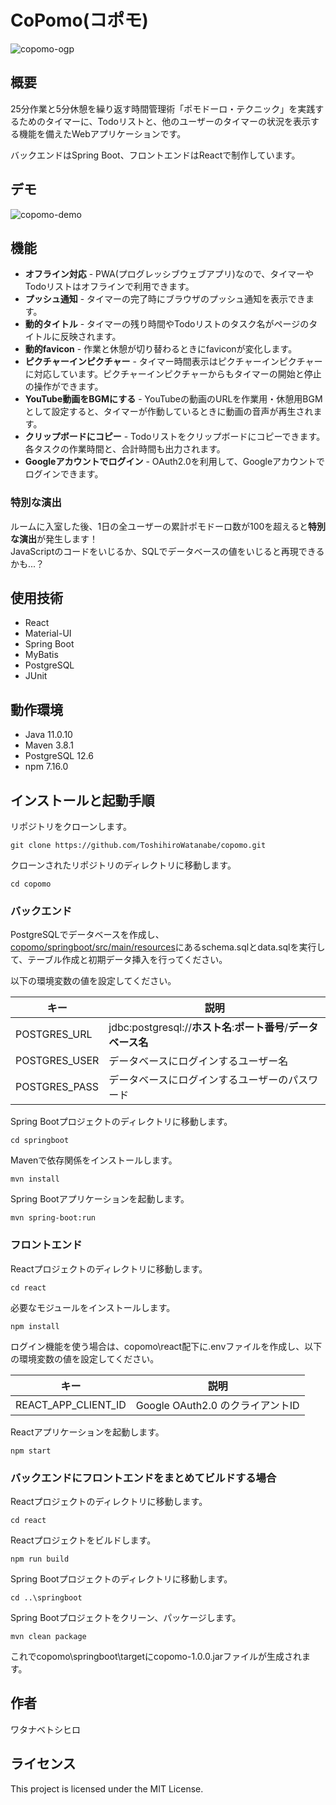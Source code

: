 # CoPomo(コポモ)

![copomo-ogp](https://user-images.githubusercontent.com/79039863/120760903-9a7e7880-c54f-11eb-8741-f564a973963a.png)

## 概要

25分作業と5分休憩を繰り返す時間管理術「ポモドーロ・テクニック」を実践するためのタイマーに、Todoリストと、他のユーザーのタイマーの状況を表示する機能を備えたWebアプリケーションです。

バックエンドはSpring Boot、フロントエンドはReactで制作しています。

## デモ

![copomo-demo](https://user-images.githubusercontent.com/79039863/120760754-7327ab80-c54f-11eb-8bbb-a4037974e0f8.gif)

## 機能

- **オフライン対応** - PWA(プログレッシブウェブアプリ)なので、タイマーやTodoリストはオフラインで利用できます。
- **プッシュ通知** - タイマーの完了時にブラウザのプッシュ通知を表示できます。
- **動的タイトル** - タイマーの残り時間やTodoリストのタスク名がページのタイトルに反映されます。
- **動的favicon** - 作業と休憩が切り替わるときにfaviconが変化します。
- **ピクチャーインピクチャー** - タイマー時間表示はピクチャーインピクチャーに対応しています。ピクチャーインピクチャーからもタイマーの開始と停止の操作ができます。
- **YouTube動画をBGMにする** - YouTubeの動画のURLを作業用・休憩用BGMとして設定すると、タイマーが作動しているときに動画の音声が再生されます。
- **クリップボードにコピー** - Todoリストをクリップボードにコピーできます。各タスクの作業時間と、合計時間も出力されます。
- **Googleアカウントでログイン** - OAuth2.0を利用して、Googleアカウントでログインできます。

### 特別な演出

ルームに入室した後、1日の全ユーザーの累計ポモドーロ数が100を超えると**特別な演出**が発生します！<br/>
JavaScriptのコードをいじるか、SQLでデータベースの値をいじると再現できるかも...？

## 使用技術

- React
- Material-UI
- Spring Boot
- MyBatis
- PostgreSQL
- JUnit

## 動作環境

- Java 11.0.10
- Maven 3.8.1
- PostgreSQL 12.6
- npm 7.16.0

## インストールと起動手順

リポジトリをクローンします。

```git clone https://github.com/ToshihiroWatanabe/copomo.git```

クローンされたリポジトリのディレクトリに移動します。

```cd copomo```

### バックエンド

PostgreSQLでデータベースを作成し、[copomo/springboot/src/main/resources](/springboot/src/main/resources)にあるschema.sqlとdata.sqlを実行して、テーブル作成と初期データ挿入を行ってください。

以下の環境変数の値を設定してください。

キー|説明
---|---
POSTGRES_URL|jdbc:postgresql://**ホスト名**:**ポート番号**/**データベース名**
POSTGRES_USER|データベースにログインするユーザー名
POSTGRES_PASS|データベースにログインするユーザーのパスワード

Spring Bootプロジェクトのディレクトリに移動します。

```cd springboot```

Mavenで依存関係をインストールします。

```mvn install```

Spring Bootアプリケーションを起動します。

```mvn spring-boot:run```

### フロントエンド

Reactプロジェクトのディレクトリに移動します。

```cd react```

必要なモジュールをインストールします。

```npm install```

ログイン機能を使う場合は、copomo\react配下に.envファイルを作成し、以下の環境変数の値を設定してください。

キー|説明
---|---
REACT_APP_CLIENT_ID|Google OAuth2.0 のクライアントID

Reactアプリケーションを起動します。

```npm start```

### バックエンドにフロントエンドをまとめてビルドする場合

Reactプロジェクトのディレクトリに移動します。

```cd react```

Reactプロジェクトをビルドします。

```npm run build```

Spring Bootプロジェクトのディレクトリに移動します。

```cd ..\springboot```

Spring Bootプロジェクトをクリーン、パッケージします。

```mvn clean package```

これでcopomo\springboot\targetにcopomo-1.0.0.jarファイルが生成されます。

## 作者

ワタナベトシヒロ

## ライセンス

This project is licensed under the MIT License.
